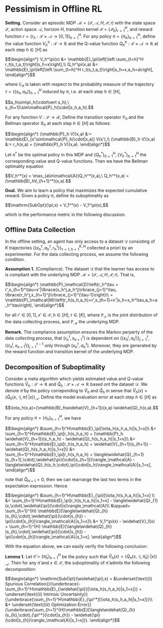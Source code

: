 # Pessimism in Offline RL
**Setting.** Consider an episodic MDP $\mathcal{M}=(\mathcal{S},\mathcal{A},H,\mathcal{P},r)$ with the state space $\mathcal{S},$ action space $\mathcal{A},$ horizon $H,$ transition kernel $\mathcal{P}=\lbrace\mathcal{P}_ h\rbrace_ {r=1}^H,$ and reward function $r=\lbrace r_ h:\mathcal{S}\times\mathcal{A}\to [0,1]\rbrace_ {h=1}^H.$ For any policy $\pi=\lbrace \pi_h\rbrace_ {h=1}^H,$ define the value function $V_ h^\pi:\mathcal{S}\to\mathbb{R}$ and the Q-value function $Q_ h^\pi:\mathcal{S}\times\mathcal{A}\to\mathbb{R}$ at each step $h\in[H]$ as
<p>
  $$\begin{align*}
  V_h^\pi(x) &= \mathbb{E}_\pi\left[\left.\sum_{t=h}^H r_t(s_t,a_t)\right|s_h=x\right],\\
  Q_h^\pi(x,a) &= \mathbb{E}_\pi\left[\left.\sum_{t=h}^H r_t(s_t,a_t)\right|s_h=x,a_h=a\right],
  \end{align*}$$
</p>

where $\mathbb{E}_ \pi$ is taken with respect to the probability measure of the trajectory $\tau=\lbrace(s_ h,a_ h)\rbrace_ {h=1}^H$ induced by $\pi,$ i.e. at each step $h\in[H],$
<p>
  $$a_h\sim\pi_h(\cdot\vert s_h),\ s_{h+1}\sim\mathcal{P}_h(\cdot|s_h,a_h).$$
</p>

For any function $V:\mathcal{S}\to\mathcal{R},$ Define the transition operator $\mathbb{P}_ h$ and the Bellman operator $\mathbb{B}_ h$ at each step $h\in[H]$ as follows:
<p>
  $$\begin{align*}
  (\mathbb{P}_h V)(x,a) &:= \mathbb{E}_{s'\sim\mathcal{P}_h(\cdot|x,a)} V(s'),\\
  (\mathbb{B}_h V)(x,a) &:= r_h(x,a) + (\mathbb{P}_h V)(x,a).
  \end{align*}$$
</p>

Let $\pi^{* }$ be the optimal policy in this MDP and $\lbrace Q^{* }_ h\rbrace_ {h=1}^H, \lbrace V^{* }_ h\rbrace_ {h=1}^H$ the corresponding value and Q-value functions. Then we have the Bellman optimality equation
<p>
  $$V_h^*(x) = \max_{a\in\mathcal{A}}Q_h^*(x,a),\ Q_h^*(x,a) = (\mathbb{B}_hV_{h+1}^*)(x,a).$$
</p>

**Goal.** We aim to learn a policy that maximizes the expected cumulative reward. Given a policy $\pi,$ define its suboptimality as
<p>
  $$\mathrm{SubOpt}(\pi;x) = V_1^*(x) - V_1^\pi(x),$$
</p>

which is the performance metric in the following discussion.

## Offline Data Collection
In the offline setting, an agent has only access to a dataset $\mathcal{D}$ consisting of $K$ trajectories $\left\lbrace(x_ h^\tau, a_ h^\tau, r_ h^\tau)\right\rbrace_ {\tau=1,h=1}^{K,H}$ collected a priori by an experimenter. For the data collecting process, we assume the following condition.

**Assumption 1.** (Compliance). The dataset $\mathcal{D}$ that the learner has access to is compliant with the underlying MDP $\mathcal{M}=(\mathcal{S},\mathcal{A},H,\mathcal{P},r).$ That is,
<p>
  $$\begin{align*}
  \mathbb{P}_\mathcal{D}\left(r_h^\tau = r',x_{h+1}^\tau=x'|\lbrace(x_h^j,a_h^j)\rbrace_{j=1}^\tau, \lbrace(r_h^j,x_{h+1}^j)\rbrace_{j=1}^{\tau-1}\right)\\
  = \mathbb{P}_\mathcal{M}\left(r_h(s_h,a_h)=r',s_{h+1}=x'|s_h=x_h^\tau,a_h=a_h^\tau\right),
  \end{align*}$$
</p>

for all $r'\in[0,1],x'\in\mathcal{S},h\in[H],\tau\in[K],$ where $\mathbb{P}_ \mathcal{D}$ is the joint distribution of the data collecting process, and $\mathbb{P}_ \mathcal{M}$ the underlying MDP.

**Remark.** The compliance assumption ensures the Markov perperty of the data collecting process, that $(r_ h^\tau, s_ {h+1}^\tau)$ is dependent on $\lbrace(x_ h^j,a_ h^j)\rbrace_{j=1}^\tau, \lbrace(r_ h^j,x_ {h+1}^j)\rbrace_{j=1}^{\tau-1}$ only through $(x_ h^\tau, a_ h^\tau).$ Moreover, they are generated by the reward function and transition kernel of the underlying MDP.

## Decomposition of Suboptimality
Consider a meta algorithm which yields estimated value and Q-value functions $\widehat{V}_ h:\mathcal{S}\to\mathbb{R}$ and $\widehat{Q}_ h:\mathcal{S}\times\mathcal{A}\to\mathbb{R}$ based ont the dataset $\mathcal{D}$. We denote $\widehat{\pi}$ by the policy correponding to $\widehat{V}_ h$ and $\widehat{Q}_ h$ in sense that $\widehat{V}_ h(x) = \langle\widehat{Q}_ h(x,\cdot),\widehat{\pi}(\cdot\vert x)\rangle_ \mathcal{A}.$ Define the model evaluation error at each step $h\in[H]$ as
<p>
  $$\iota_h(x,a)=(\mathbb{B}_h\widehat{V}_{h+1})(x,a)-\widehat{Q}_h(x,a).$$
</p>

For any policy $\pi=\lbrace\pi_ h\rbrace_ {h=1}^H,$ we have
<p>
  $$\begin{align*}
  &\sum_{h=1}^H\mathbb{E}_\pi[\iota_h(s_h,a_h)|s_1=x]\\
  &= \sum_{h=1}^H\mathbb{E}_\pi[r_h(s_h,a_h) + (\mathbb{P}_h \widehat{V}_{h+1})(s_h,a_h) - \widehat{Q}_h(s_h,a_h)|s_1=x]\\
  &= \sum_{h=1}^H\mathbb{E}_\pi[r_h(s_h,a_h) + \widehat{V}_{h+1}(s_{h+1}) - \widehat{Q}_h(s_h,a_h)|s_1=x]\\
  &= \sum_{h=1}^H\mathbb{E}_\pi[r_h(s_h,a_h) + \langle\widehat{Q}_{h+1}(s_{h+1},\cdot),\widehat{\pi}(\cdot|s_{h+1})\rangle_\mathcal{A} - \langle\widehat{Q}_h(s_h,\cdot),\pi(\cdot|s_h)\rangle_\mathcal{A}|s_1=x],
  \end{align*}$$
</p>

note that $\widehat{Q}_{H+1}=0,$ then we can rearrange the last two terms in the expectation expression. Hence
<p>
  $$\begin{align*}
  &\sum_{h=1}^H\mathbb{E}_{\pi}[\iota_h(s_h,a_h)|s_1=x] \\
  &= \sum_{h=1}^H\mathbb{E}_\pi[r_h(s_h,a_h)|s_1=x] - \langle\widehat{Q}_{1}(x,\cdot),\widehat{\pi}(\cdot|x)\rangle_\mathcal{A}\\
  &\qquad+ \sum_{h=1}^{H} \mathbb{E}[\langle\widehat{Q}_{h}(s_{h},\cdot),\widehat{\pi}(\cdot|s_{h}) - \pi(\cdot|s_{h})\rangle_\mathcal{A}|s_1=x]\\
  &= V_1^\pi(x) - \widehat{V}_1(x) + \sum_{h=1}^{H} \mathbb{E}[\langle\widehat{Q}_{h}(s_{h},\cdot),\widehat{\pi}(\cdot|s_{h}) - \pi(\cdot|s_{h})\rangle_\mathcal{A}|s_1=x].
  \end{align*}$$
</p>

With the equation above, we can easily verify the following conclusion:

**Lemma 1.** Let $\widehat{\pi}=\lbrace\widehat{\pi}_ h\rbrace_ {h=1}^H$ be the policy such that $\widehat{V}_ h(x) = \langle Q_ h(x,\cdot),\widehat{\pi}_ h(\cdot|x)\rangle_ \mathcal{A}.$ Then for any $\hat{\pi}$ and $x\in\mathcal{S},$ the suboptimality of $\hat{\pi}$ admits the following decomposition:
<p>
  $$\begin{align*}
  \mathrm{SubOpt}(\widehat{\pi};x) = &\underset{\text{(i) Spurious Correlation}}{\underbrace{-\sum_{h=1}^H\mathbb{E}_{\widehat{\pi}}[\iota_h(s_h,a_h)|s_1=x]}} + \underset{\text{(ii) Intrinsic Uncertainty}}{\underbrace{\sum_{h=1}^H\mathbb{E}_{\pi^*}[\iota_h(s_h,a_h)|s_1=x]}}\\
  &+ \underset{\text{(iii) Optimization Error}}{\underbrace{\sum_{h=1}^{H}\mathbb{E}[\langle\widehat{Q}_{h}(s_{h},\cdot),{\pi^*}(\cdot|s_{h}) - \widehat{\pi}(\cdot|s_{h})\rangle_\mathcal{A}|s_1=x]}}.
  \end{align*}$$
</p>

